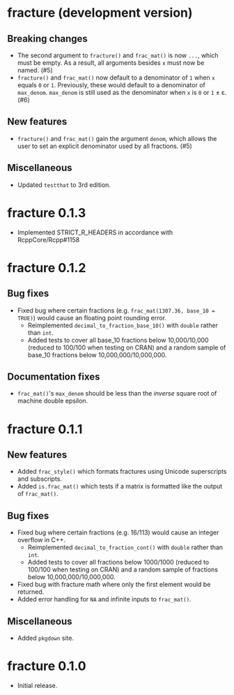 # fracture (development version)

## Breaking changes
* The second argument to `fracture()` and `frac_mat()` is now `...`, which must be empty. As a result, all arguments besides `x` must now be named. (#5)
* `fracture()` and `frac_mat()` now default to a denominator of `1` when `x` equals `0` or `1`. Previously, these would default to a denominator of `max_denom`. `max_denom` is still used as the denominator when `x` is `0` or `1` ± ε. (#6)

## New features
* `fracture()` and `frac_mat()` gain the argument `denom`, which allows the user to set an explicit denominator used by all fractions. (#5)

## Miscellaneous
* Updated `testthat` to 3rd edition.

# fracture 0.1.3

* Implemented STRICT_R_HEADERS in accordance with RcppCore/Rcpp#1158

# fracture 0.1.2

## Bug fixes

* Fixed bug where certain fractions (e.g. `frac_mat(1307.36, base_10 = TRUE)`) would cause an floating point rounding error.
  * Reimplemented `decimal_to_fraction_base_10()` with `double` rather than `int`.
  * Added tests to cover all base_10 fractions below 10,000/10,000 (reduced to 100/100 when testing on CRAN) and a random sample of base_10 fractions below 10,000,000/10,000,000.
  
## Documentation fixes

* `frac_mat()`'s `max_denom` should be less than the *inverse* square root of machine double epsilon.

# fracture 0.1.1

## New features

* Added `frac_style()` which formats fractures using Unicode superscripts and subscripts.
* Added `is.frac_mat()` which tests if a matrix is formatted like the output of `frac_mat()`.

## Bug fixes 

* Fixed bug where certain fractions (e.g. 16/113) would cause an integer overflow in C++.
  * Reimplemented `decimal_to_fraction_cont()` with `double` rather than `int`.
  * Added tests to cover all fractions below 1000/1000 (reduced to 100/100 when testing on CRAN) and a random sample of fractions below 10,000,000/10,000,000.
* Fixed bug with fracture math where only the first element would be returned.
* Added error handling for `NA` and infinite inputs to `frac_mat()`.

## Miscellaneous

* Added `pkgdown` site.

# fracture 0.1.0

* Initial release.
